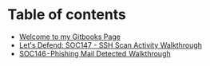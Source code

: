 # Table of contents

* [Welcome to my Gitbooks Page](README.md)
* [Let's Defend:  SOC147 - SSH Scan Activity Walkthrough](lets-defend-soc147-ssh-scan-activity-walkthrough.md)
* [SOC146 - Phishing Mail Detected  Walkthrough](soc146-phishing-mail-detected-walkthrough.md)
